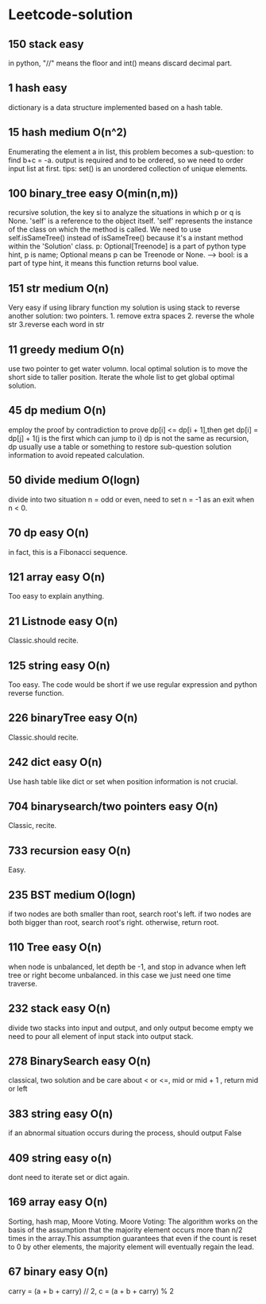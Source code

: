 # Leetcode-solution
## 150 stack easy
in python, "//" means the floor and int() means discard decimal part.

## 1 hash easy
dictionary is a data structure implemented based on a hash table.

## 15 hash medium O(n^2)
Enumerating the element a in list, this problem becomes a sub-question: to find b+c = -a.
output is required and to be ordered, so we need to order input list at first.
tips: set() is an unordered collection of unique elements.

## 100 binary_tree easy O(min(n,m)) 
recursive solution, the key si to analyze the situations in which p or q is None.
'self' is a reference to the object itself. 'self' represents the instance of the class on which the method is called. We need to use self.isSameTree() instead of isSameTree() because it's a instant method within the 'Solution' class.
p: Optional[Treenode] is a part of python type hint, p is name; Optional means p can be Treenode or None.
--> bool: is a part of type hint, it means this function returns bool value.

## 151 str medium O(n)
Very easy if using library function
my solution is using stack to reverse
another solution: two pointers. 1. remove extra spaces 2. reverse the whole str 3.reverse each word in str

## 11 greedy medium O(n)
use two pointer to get water volumn. local optimal solution is to move the short side to taller position. Iterate the whole list to get global optimal solution.

## 45 dp medium O(n)
employ the proof by contradiction to prove dp[i] <= dp[i + 1],then get dp[i] = dp[j] + 1(j is the first which can jump to i)
dp is not the same as recursion, dp usually use a table or something to restore sub-question solution information to avoid repeated calculation.

## 50 divide medium O(logn)
divide into two situation n = odd or even, need to set n = -1 as an exit when n < 0.

## 70 dp easy O(n)
in fact, this is a Fibonacci sequence.

## 121 array easy O(n)
Too easy to explain anything.

## 21 Listnode easy O(n)
Classic.should recite.

## 125 string easy O(n)
Too easy. The code would be short if we use regular expression and python reverse function.

## 226 binaryTree easy O(n)
Classic.should recite.

## 242 dict easy O(n)
Use hash table like dict or set when position information is not crucial.

## 704 binarysearch/two pointers easy O(n)
Classic, recite.

## 733 recursion easy O(n)
Easy.

## 235 BST medium O(logn)
if two nodes are both smaller than root, search root's left.
if two nodes are both bigger than root, search root's right.
otherwise, return root. 

## 110 Tree easy O(n)
when node is unbalanced, let depth be -1, and stop in advance when left tree or right become unbalanced.
in this case we just need one time traverse.

## 232 stack easy O(n)
divide two stacks into input and output, and only output become empty we need to pour all element of input stack into output stack.

## 278 BinarySearch easy O(n)
classical, two solution and be care about < or <=, mid or mid + 1 , return mid or left

## 383 string easy O(n)
if an abnormal situation occurs during the process, should output False

## 409 string easy o(n)
dont need to iterate set or dict again.

## 169 array easy O(n)
Sorting, hash map, Moore Voting.
Moore Voting: The algorithm works on the basis of the assumption that the majority element occurs more than n/2 times in the array.This assumption guarantees that even if the count is reset to 0 by other elements, the majority element will eventually regain the lead.

## 67 binary easy O(n)
carry = (a + b + carry) // 2, c = (a + b + carry) % 2
